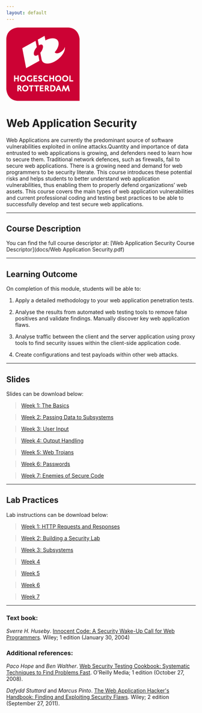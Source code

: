 ```yaml
---
layout: default
---
```


![Logo](imgs/HR%20Logo.png)

# Web Application Security

Web Applications are currently the predominant source of software vulnerabilities exploited in online attacks.Quantity and importance of data entrusted to web applications is growing, and defenders need to learn how to secure them. Traditional network defences, such as firewalls, fail to secure web applications.  There is a growing need and demand for web programmers to be security literate.
This course introduces these potential risks and helps students to better understand web application vulnerabilities, thus enabling them to properly defend organizations’ web assets. This course covers the main types of web application vulnerabilities and current professional coding and testing best practices to be able to successfully develop and test secure web applications.

* * *

## Course Description

You can find the full course descriptor at: [Web Application Security Course Descriptor](docs/Web Application Security.pdf)

* * *

## Learning Outcome

On completion of this module, students will be able to:

1. Apply a detailed methodology to your web application penetration tests.

2. Analyse the results from automated web testing tools to remove false positives and validate findings. Manually discover key web application flaws.

3. Analyse traffic between the client and the server application using proxy tools to find security issues within the client-side application code.

4. Create configurations and test payloads within other web attacks.

* * *

## Slides

Slides can be download below:

> [Week 1: The Basics](slds/W01-Basics.pptx)

> [Week 2: Passing Data to Subsystems]()

> [Week 3: User Input]()

> [Week 4: Output Handling]()

> [Week 5: Web Trojans]()

> [Week 6: Passwords]()

> [Week 7: Enemies of Secure Code]()

* * *

## Lab Practices

Lab instructions can be download below:

> [Week 1: HTTP Requests and Responses](labs/Lab-01-HTTP.pdf)

> [Week 2: Building a Security Lab]()

> [Week 3: Subsystems]()

> [Week 4]()

> [Week 5]()

> [Week 6]()

> [Week 7]()

* * *

### Text book:
_Sverre H. Huseby_. [Innocent Code: A Security Wake-Up Call for Web Programmers](https://www.amazon.com/Innocent-Code-Security-Wake-Up-Programmers/dp/0470857447). Wiley; 1 edition (January 30, 2004)

### Additional references:
_Paco Hope_ and _Ben Walther_. [Web Security Testing Cookbook: Systematic Techniques to Find Problems Fast](https://www.amazon.com/Web-Security-Testing-Cookbook-Systematic/dp/0596514832). O'Reilly Media; 1 edition (October 27, 2008).

_Dafydd Stuttard_ and _Marcus Pinto_. [The Web Application Hacker's Handbook: Finding and Exploiting Security Flaws](https://www.amazon.com/Web-Application-Hackers-Handbook-Exploiting/dp/1118026470). Wiley; 2 edition (September 27, 2011).
